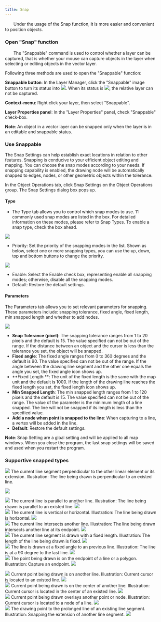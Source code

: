 ```yaml
---
title: Snap
---
```



　　Under the usage of the Snap function, it is more easier and convenient to position objects. 


### Open "Snap" function

　　The "Snappable" command is used to control whether a layer can be captured, that is whether your mouse can capture objects in the layer when selecting or editing objects in the vector layer.



Following three methods are used to open the "Snappable" function:

 
**Snappable button**: In the Layer Manager, click the "Snappable" image button to turn its status into ![](img/snap.png). When its status is ![](img/unsnap.png), the relative layer can not be captured.
  
**Context-menu**: Right click your layer, then select "Snappable".
  
**Layer Properties panel**: In the "Layer Properties" panel,  check "Snappable" check-box.

**Note**: An object in a vector layer can be snapped only when the layer is in an editable and snappable status. 
  
### Use Snappable  
  
The Snap Settings can help establish exact locations in relation to other features. Snapping is conducive to your efficient object editing and mapping. You can choose the snap modes according to your needs. If snapping capability is enabled, the drawing node will be automatically snapped to edges, nodes, or other geometric objects within the tolerance.

In the Object Operations tab, click Snap Settings on the Object Operations group. The Snap Settings dialog box pops up.  
  
#### Type  
  
+ The Type tab allows you to control which snap modes to use. 11 commonly used snap modes are listed in the box. For detailed information on these modes, please refer to Snap Types. To enable a snap type, check the box ahead.  
  
 ![](img/SnapType.png)      

+ Priority: Set the priority of the snapping modes in the list. Shown as below, select one or more snapping types, you can use the up, down, top and bottom buttons to change the priority. 
  
 ![](img/SnappPriority.png)    
  
+ Enable: Select the Enable check box, representing enable all snapping modes; otherwise, disable all the snapping modes. 
+ Default: Restore the default settings. 
  
#### Parameters  
  
The Parameters tab allows you to set relevant parameters for snapping. These parameters include: snapping tolerance, fixed angle, fixed length, min snapped length and whether to add nodes. 
  
 
 ![](img/SnapSettings.png)     
  
+ **Snap Tolerance (pixel)**: The snapping tolerance ranges from 1 to 20 pixels and the default is 15. The value specified can not be out of the range. If the distance between an object and the cursor is less than the tolerance you set, the object will be snapped.
+ **Fixed angle**: The fixed angle ranges from 0 to 360 degrees and the default is 90. The value specified can not be out of the range. If the angle between the drawing line segment and the other one equals the angle you set, the fixed angle icon shows up. 
+ **Fixed Length **: The unit of the fixed length is the same with the map unit and the default is 1000. If the length of the drawing line reaches the fixed length you set, the fixed length icon shows up. 
+ **Min Snapped Length**: The min snapped length ranges from 1 to 120 pixels and the default is 15. The value specified can not be out of the range. The value of the parameter is the minimum length of a line snapped. The line will not be snapped if its length is less than the specified value.
+ **Add a node when point is snapped to the line**: When capturing to a line, a vertex will be added in the line.
+ **Default**: Restore the default settings.   
  
**Note**: Snap Setting are a gloal setting and will be applied to all map windows. When you close the program, the last snap settings will be saved and used when you restart the program. 

### Supportive snapped types  

 ![](img/VerticalLine.png) The current line segment perpendicular to the other linear element or its extension. Illustration: The line being drawn is perpendicular to an existed line.   
 
 ![](img/VerticalLinePic.png)    
 
![](img/Parallel.png) The current line is parallel to another line. Illustration: The line being drawn is parallel to an existed line. 
![](img/ParallelPic.png)  
![](img/Horizontal.png) The current line is vertical or horizontal. Illustration: The line being drawn is horizontal.
![](img/HorizontalPic.png)  
![](img/IntersetPoint.png) The current line intersects another line. Illustration: The line being drawn intersects another line at its endpoint. 
![](img/IntersetPointPic.png)  
![](img/FixedLength.png) The current line segment is drawn with a fixed length. Illustration: The length of the line being drawn is fixed.
 ![](img/FixedLengthPic.png)  
![](img/FixedAngle.png) The line is drawn at a fixed angle to an previous line. Illustration: The line is at a 90 degree to the last line.
![](img/FixedAnglePic.png)    
![](img/SnappPoint.png) The point being drawn is on the endpoint of a line or a polygon. Illustration: Capture an endpoint.
 ![](img/SnappPointPic.png)  
<!--
![](img/HorVIntersetPoint.png) 当前鼠标点与其他线性要素上的点构成水平或垂直线。Illustration: 鼠标定位点与任一线段端点连接而成的虚拟线是水平的或竖直的。  
 ![](img/HorVIntersetPointPic.png)  -->
![](img/OnLine.png) Current point being drawn is on another line. Illustration: Current cursor is located to an existed line.
![](img/OnLinePic.png)  
![](img/MiddlePoint.png) Current point being drawn is on the center of another line. Illustration: Current cursor is located in the center of an existed line. 
![](img/MiddlePointPic.png)  
![](img/IntersectVertex.png)  Current point being drawn overlays another point or node. Illustration: Current cursor is located to a node of a line. 
![](img/IntersectVertexPic.png)   
![](img/OnExtendLine.png) The drawing point to the prolonged line of an existing line segment. Illustration: Snapping the extension of another line segment.
![](img/OnExtendLinePic.png)

 









 
